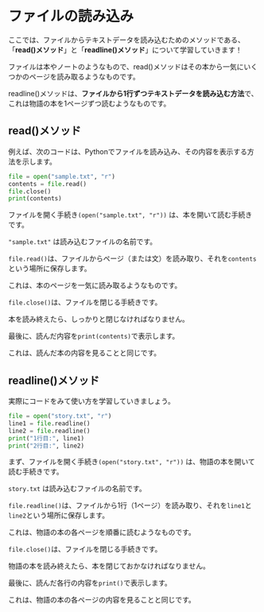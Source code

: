 # ファイルの読み込み
ここでは、ファイルからテキストデータを読み込むためのメソッドである、「**read()メソッド**」と「**readline()メソッド**」について学習していきます！

ファイルは本やノートのようなもので、read()メソッドはその本から一気にいくつかのページを読み取るようなものです。

readline()メソッドは、**ファイルから1行ずつテキストデータを読み込む方法**で、これは物語の本を1ページずつ読むようなものです。

## read()メソッド
例えば、次のコードは、Pythonでファイルを読み込み、その内容を表示する方法を示します。

```python
file = open("sample.txt", "r")
contents = file.read()
file.close()
print(contents)
```

ファイルを開く手続き`(open("sample.txt", "r"))` は、本を開いて読む手続きです。

`"sample.txt"` は読み込むファイルの名前です。

`file.read()`は、ファイルからページ（または文）を読み取り、それを`contents`という場所に保存します。

これは、本のページを一気に読み取るようなものです。

`file.close()`は、ファイルを閉じる手続きです。

本を読み終えたら、しっかりと閉じなければなりません。

最後に、読んだ内容を`print(contents)`で表示します。

これは、読んだ本の内容を見ることと同じです。

## readline()メソッド
実際にコードをみて使い方を学習していきましょう。

```python
file = open("story.txt", "r")
line1 = file.readline()
line2 = file.readline()
print("1行目:", line1)
print("2行目:", line2)
```
まず、ファイルを開く手続き`(open("story.txt", "r"))` は、物語の本を開いて読む手続きです。

`story.txt` は読み込むファイルの名前です。

`file.readline()`は、ファイルから1行（1ページ）を読み取り、それを`line1`と`line2`という場所に保存します。

これは、物語の本の各ページを順番に読むようなものです。

`file.close()`は、ファイルを閉じる手続きです。

物語の本を読み終えたら、本を閉じておかなければなりません。

最後に、読んだ各行の内容を`print()`で表示します。

これは、物語の本の各ページの内容を見ることと同じです。
